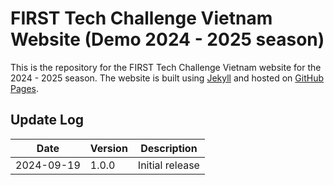 ﻿# FIRST Tech Challenge Vietnam Website (Demo 2024 - 2025 season)

This is the repository for the FIRST Tech Challenge Vietnam website for the 2024 - 2025 season. The website is built using [Jekyll](https://jekyllrb.com/) and hosted on [GitHub Pages](https://pages.github.com/).

## Update Log

| Date       | Version | Description                |
|------------|---------|----------------------------|
| 2024-09-19 | 1.0.0   | Initial release            |
